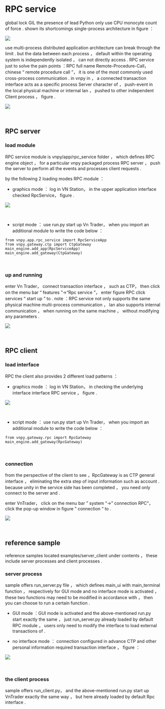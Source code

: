 # RPC service 
 global lock GIL the presence of lead Python only use CPU monocyte count of force .  shown its shortcomings single-process architecture in figure ：

![](https://static.vnpy.com/upload/temp/3f51a477-36db-41d4-9632-75067ba24be7.png)

 use multi-process distributed application architecture can break through the limit .  but the data between each process ， default within the operating system is independently isolated ， can not directly access . 
RPC service just to solve the pain points ：RPC full name Remote-Procedure-Call， chinese “ remote procedure call ”， it is one of the most commonly used cross-process communication .  in vnpy in ， a connected transaction interface acts as a specific process Server character of ， push-event in the local physical machine or internal lan ， pushed to other independent Client process ， figure . 

![](https://static.vnpy.com/upload/temp/a67e561d-d94d-43f4-9d40-bb929ed6e0e5.png)

&nbsp;

## RPC server 

###  load module 
RPC service module is vnpy/app/rpc_service folder ， which defines RPC engine object ， for a particular vnpy packaged process RPC server ， push the server to perform all the events and processes client requests . 

 by the following 2 loading modes RPC module ：
-  graphics mode ： log in VN Station， in the upper application interface checked RpcService， figure . 
  
![](https://static.vnpy.com/upload/temp/62edff53-74d0-4cab-9041-cc209d0b394f.png)

&nbsp;

-  script mode ： use run.py start up Vn Trader， when you import an additional module to write the code below ：
```
from vnpy.app.rpc_service import RpcServiceApp
from vnpy.gateway.ctp import CtpGateway
main_engine.add_app(RpcServiceApp)
main_engine.add_gateway(CtpGateway)
```

&nbsp;


###  up and running 
 enter Vn Trader， connect transaction interface ， such as CTP， then click on the menu bar “ features ”->“Rpc service ”， enter figure RPC click services “ start up ” to .  note ：RPC service not only supports the same physical machine multi-process communication ， lan also supports internal communication ， when running on the same machine ， without modifying any parameters . 

![](https://static.vnpy.com/upload/temp/44b7223c-a232-4002-9e1f-2067f5e7c30a.png)

&nbsp;

## RPC client 

###  load interface 
RPC the client also provides 2 different load patterns ：
-  graphics mode ： log in VN Station， in checking the underlying interface interface RPC service ， figure . 

![](https://static.vnpy.com/upload/temp/659a156c-2bf2-4053-bd91-2c383aff24b2.png)

&nbsp;

-  script mode ： use run.py start up Vn Trader， when you import an additional module to write the code below ：

```
from vnpy.gateway.rpc import RpcGateway
main_engine.add_gateway(RpcGateway)
```

&nbsp;

###  connection 
 from the perspective of the client to see ，RpcGateway is as CTP general interface ， eliminating the extra step of input information such as account .  because unity in the service side has been completed ， you need only connect to the server and . 

 enter VnTrader， click on the menu bar ” system “->” connection RPC“， click the pop-up window in figure ” connection “ to . 

![](https://static.vnpy.com/upload/temp/988fc191-2762-48cb-b0fb-77384dc543f9.png)

&nbsp;

##  reference sample 
 reference samples located examples/server_client under contents ， these include server processes and client processes . 

###  server process 
 sample offers run_server.py file ， which defines main_ui with main_terminal function ， respectively for GUI mode and no interface mode is activated ， these two functions may need to be modified in accordance with ， then you can choose to run a certain function . 

- GUI mode ：GUI mode is activated and the above-mentioned run.py start exactly the same ， just run_server.py already loaded by default RPC module ， users only need to modify the interface to load external transactions of . 

-  no interface mode ： connection configured in advance CTP and other personal information required transaction interface ， figure ：
  
![](https://static.vnpy.com/upload/temp/69010fa2-98c4-47ae-b055-d6709d744385.png)

&nbsp;

###  the client process 
 sample offers run_client.py， and the above-mentioned run.py start up VnTrader exactly the same way ， but here already loaded by default Rpc interface . 

